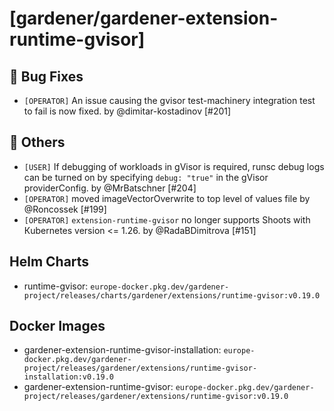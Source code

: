 # [gardener/gardener-extension-runtime-gvisor]

## 🐛 Bug Fixes

- `[OPERATOR]` An issue causing the gvisor test-machinery integration test to fail is now fixed. by @dimitar-kostadinov [#201]
## 🏃 Others

- `[USER]` If debugging of workloads in gVisor is required, runsc debug logs can be turned on by specifying `debug: "true"` in the gVisor providerConfig. by @MrBatschner [#204]
- `[OPERATOR]` moved imageVectorOverwrite to top level of values file by @Roncossek [#199]
- `[OPERATOR]` `extension-runtime-gvisor` no longer supports Shoots with Кubernetes version <= 1.26. by @RadaBDimitrova [#151]

## Helm Charts
- runtime-gvisor: `europe-docker.pkg.dev/gardener-project/releases/charts/gardener/extensions/runtime-gvisor:v0.19.0`
## Docker Images
- gardener-extension-runtime-gvisor-installation: `europe-docker.pkg.dev/gardener-project/releases/gardener/extensions/runtime-gvisor-installation:v0.19.0`
- gardener-extension-runtime-gvisor: `europe-docker.pkg.dev/gardener-project/releases/gardener/extensions/runtime-gvisor:v0.19.0`
